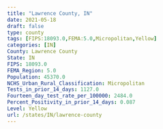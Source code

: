 ```yaml
---
title: "Lawrence County, IN"
date: 2021-05-18
draft: false
type: county
tags: [FIPS:18093.0,FEMA:5.0,Micropolitan,Yellow]
categories: [IN]
County: Lawrence County
State: IN
FIPS: 18093.0
FEMA_Region: 5.0
Population: 45370.0
NCHS_Urban_Rural_Classification: Micropolitan
Tests_in_prior_14_days: 1127.0
Fourteen_day_test_rate_per_100000: 2484.0
Percent_Positivity_in_prior_14_days: 0.087
Level: Yellow
url: /states/IN/lawrence-county
---
```



